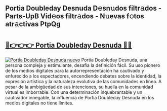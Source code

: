 ## Portia Doubleday Desnuda D𝚎sn𝚞dos filtr𝚊dos - Parts-UpB Vid𝚎os filtr𝚊dos - N𝚞evas f𝚘tos atr𝚊ctivas PtpQg

# <h2><a href="http://mbc9dqs.tromn.icu/?c=Portia+Doubleday+Desnuda">🔗👉👉👉 Portia Doubleday Desnuda 🔗🔗</a></h2>

[![Portia Doubleday Desnuda nuevo](https://i.imgur.com/pEAQMta.gif)](http://mbc9dqs.tromn.icu/?c=Portia+Doubleday+Desnuda)
Portia Doubleday Desnuda, una persona compleja y estimulante, desafía la definición fácil. Su uso pionero de los medios digitales para la autorrepresentación ha cautivado y enfurecido a los espectadores, encendiendo debates sobre la identidad, la expresión artística y la naturaleza evolutiva de las comunidades en línea. A pesar de la ambigüedad de sus intenciones, su huella en la comunidad virtual es imborrable. Con una determinación inquebrantable y un cautivador innegable, la influencia de Portia Doubleday Desnuda en los medios digitales no tiene límites.
